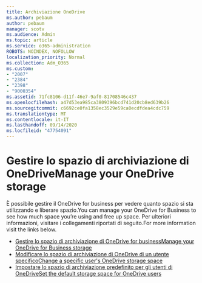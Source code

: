 ```yaml
---
title: Archiviazione OneDrive
ms.author: pebaum
author: pebaum
manager: scotv
ms.audience: Admin
ms.topic: article
ms.service: o365-administration
ROBOTS: NOINDEX, NOFOLLOW
localization_priority: Normal
ms.collection: Adm_O365
ms.custom:
- "2007"
- "2384"
- "2398"
- "9000354"
ms.assetid: 71fc8106-d11f-46e7-9af0-81708546c437
ms.openlocfilehash: a47d53ea985ca3809396bcd741d20cb8ed639b26
ms.sourcegitcommit: c6692ce0fa1358ec3529e59ca0ecdfdea4cdc759
ms.translationtype: MT
ms.contentlocale: it-IT
ms.lasthandoff: 09/14/2020
ms.locfileid: "47754091"
---
```

# <a name="manage-your-onedrive-storage"></a><span data-ttu-id="8ec63-102">Gestire lo spazio di archiviazione di OneDrive</span><span class="sxs-lookup"><span data-stu-id="8ec63-102">Manage your OneDrive storage</span></span>

<span data-ttu-id="8ec63-103">È possibile gestire il OneDrive for business per vedere quanto spazio si sta utilizzando e liberare spazio.</span><span class="sxs-lookup"><span data-stu-id="8ec63-103">You can manage your OneDrive for Business to see how much space you’re using and free up space.</span></span>  <span data-ttu-id="8ec63-104">Per ulteriori informazioni, visitare i collegamenti riportati di seguito.</span><span class="sxs-lookup"><span data-stu-id="8ec63-104">For more information visit the links below.</span></span>

- [<span data-ttu-id="8ec63-105">Gestire lo spazio di archiviazione di OneDrive for business</span><span class="sxs-lookup"><span data-stu-id="8ec63-105">Manage your OneDrive for Business storage</span></span>](https://support.microsoft.com/office/31519161-059c-4764-b6f8-f5cd29f7fe68)
- [<span data-ttu-id="8ec63-106">Modificare lo spazio di archiviazione di OneDrive di un utente specifico</span><span class="sxs-lookup"><span data-stu-id="8ec63-106">Change a specific user's OneDrive storage space</span></span>](https://docs.microsoft.com/onedrive/change-user-storage)
- [<span data-ttu-id="8ec63-107">Impostare lo spazio di archiviazione predefinito per gli utenti di OneDrive</span><span class="sxs-lookup"><span data-stu-id="8ec63-107">Set the default storage space for OneDrive users</span></span>](https://docs.microsoft.com/onedrive/set-default-storage-space)